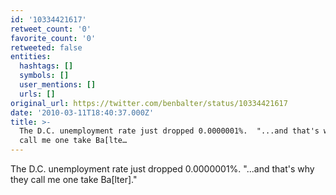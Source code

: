 ```yaml
---
id: '10334421617'
retweet_count: '0'
favorite_count: '0'
retweeted: false
entities:
  hashtags: []
  symbols: []
  user_mentions: []
  urls: []
original_url: https://twitter.com/benbalter/status/10334421617
date: '2010-03-11T18:40:37.000Z'
title: >-
  The D.C. unemployment rate just dropped 0.0000001%.  "...and that's why they
  call me one take Ba[lte…
---
```


The D.C. unemployment rate just dropped 0.0000001%.  "...and that's why they call me one take Ba[lter]."